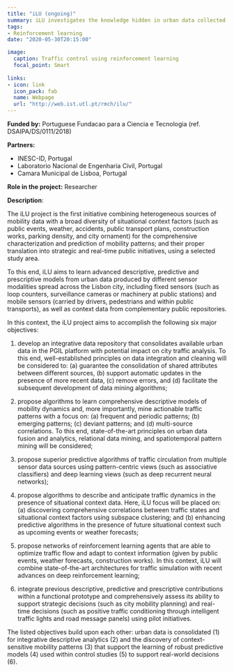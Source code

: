 ```yaml
---
title: "iLU (ongoing)"
summary: iLU investigates the knowledge hidden in urban data collected at Lisbon, guiding the city to become a reference in sustainable mobility.
tags:
- Reinforcement learning
date: "2020-05-30T20:15:00"

image:
  caption: Traffic control using reinforcement learning
  focal_point: Smart
 
links:
- icon: link
  icon_pack: fab
  name: Webpage
  url: "http://web.ist.utl.pt/rmch/ilu/"
---
```


**Funded by:** Portuguese Fundacao para a Ciencia e Tecnologia (ref. DSAIPA/DS/0111/2018)

**Partners:**

* INESC-ID, Portugal
* Laboratorio Nacional de Engenharia Civil, Portugal
* Camara Municipal de Lisboa, Portugal

**Role in the project:** Researcher

**Description**: 

The iLU project is the first initiative combining heterogeneous sources of mobility data with a broad diversity of situational context factors (such as public events, weather, accidents, public transport plans, construction works, parking density, and city ornament) for the comprehensive characterization and prediction of mobility patterns; and their proper translation into strategic and real-time public initiatives, using a selected study area.

To this end, iLU aims to learn advanced descriptive, predictive and prescriptive models from urban data produced by different sensor modalities spread across the Lisbon city, including fixed sensors (such as loop counters, surveillance cameras or machinery at public stations) and mobile sensors (carried by drivers, pedestrians and within public transports), as well as context data from complementary public repositories. 

In this context, the iLU project aims to accomplish the following six major objectives:

1. develop an integrative data repository that consolidates available urban data in the PGIL platform with potential impact on city traffic analysis. To this end, well-established principles on data integration and cleaning will be considered to: (a) guarantee the consolidation of shared attributes between different sources, (b) support automatic updates in the presence of more recent data, (c) remove errors, and (d) facilitate the subsequent development of data mining algorithms;

2. propose algorithms to learn comprehensive descriptive models of mobility dynamics and, more importantly, mine actionable traffic patterns with a focus on: (a) frequent and periodic patterns; (b) emerging patterns; (c) deviant patterns; and (d) multi-source correlations. To this end, state-of-the-art principles on urban data fusion and analytics, relational data mining, and spatiotemporal pattern mining will be considered;

3. propose superior predictive algorithms of traffic circulation from multiple sensor data sources using pattern-centric views (such as associative classifiers) and deep learning views (such as deep recurrent neural networks);

4. propose algorithms to describe and anticipate traffic dynamics in the presence of situational context data. Here, iLU focus will be placed on: (a) discovering comprehensive correlations between traffic states and situational context factors using subspace clustering; and (b) enhancing predictive algorithms in the presence of future situational context such as upcoming events or weather forecasts;

5. propose networks of reinforcement learning agents that are able to optimize traffic flow and adapt to context information (given by public events, weather forecasts, construction works). In this context, iLU will combine state-of-the-art architectures for traffic simulation with recent advances on deep reinforcement learning;

6. integrate previous descriptive, predictive and prescriptive contributions within a functional prototype and comprehensively assess its ability to support strategic decisions (such as city mobility planning) and real-time decisions (such as positive traffic conditioning through intelligent traffic lights and road message panels) using pilot initiatives.

The listed objectives build upon each other: urban data is consolidated (1) for integrative descriptive analytics (2) and the discovery of context-sensitive mobility patterns (3) that support the learning of robust predictive models (4) used within control studies (5) to support real-world decisions (6).